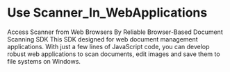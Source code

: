 # Use Scanner_In_WebApplications
Access Scanner from Web Browsers By Reliable Browser-Based Document Scanning SDK
This SDK designed for web document management applications. With just a few lines of JavaScript code, you can develop robust web applications to scan documents, edit images and save them to file systems on Windows.
